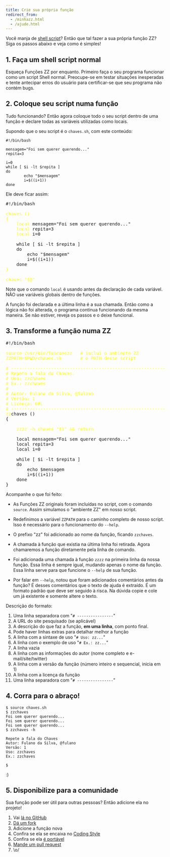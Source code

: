 ```yaml
---
title: Crie sua própria função
redirect_from:
  - /minhazz.html
  - /ajude.html
---
```


<style>
    pre b {
        color: yellow;
        font-weight: normal;
    }
</style>


Você manja de [shell script](http://aurelio.net/shell/)? Então que tal fazer a sua própria função ZZ? Siga os passos abaixo e veja como é simples!


## 1. Faça um shell script normal

Esqueça Funções ZZ por enquanto. Primeiro faça o seu programa
funcionar como um script Shell normal. Preocupe-se em testar situações inesperadas e tente antecipar erros do usuário para certificar-se que seu programa não contém bugs.


## 2. Coloque seu script numa função

Tudo funcionando? Então agora coloque todo o seu script dentro de uma função e declare todas as variáveis utilizadas como locais.

Supondo que o seu script é o `chaves.sh`, com este conteúdo:

```
#!/bin/bash

mensagem="Foi sem querer querendo..."
repita=3

i=0
while [ $i -lt $repita ]
do
        echo "$mensagem"
        i=$((i+1))
done
```

Ele deve ficar assim:


<pre>
#!/bin/bash

<b>chaves ()
{</b>
    <b>local</b> mensagem="Foi sem querer querendo..."
    <b>local</b> repita=3
    <b>local</b> i=0

    while [ $i -lt $repita ]
    do
        echo "$mensagem"
        i=$((i+1))
    done
<b>}</b>

<b>chaves "$@"</b>
</pre>


Note que o comando `local` é usando antes da declaração de cada variável. NÃO use variáveis globais dentro de funções.

A função foi declarada e a última linha é a sua chamada. Então como a lógica não foi alterada, o programa continua funcionando da mesma maneira. Se não estiver, reveja os passos e o deixe funcional.


## 3. Transforme a função numa ZZ

<pre>
#!/bin/bash
<b>
source /usr/bin/funcoeszz   # inclui o ambiente ZZ
ZZPATH=$PWD/chaves.sh       # o PATH desse script

# ----------------------------------------------------------------------------
# Repete a fala do Chaves.
# Uso: zzchaves
# Ex.: zzchaves
#
# Autor: Fulano da Silva, @fulano
# Versão: 1
# Licença: GPL
# ----------------------------------------------------------------------------
zz</b>chaves ()
{

    <b>zzzz -h chaves "$1" && return</b>

    local mensagem="Foi sem querer querendo..."
    local repita=3
    local i=0

    while [ $i -lt $repita ]
    do
        echo $mensagem
        i=$((i+1))
    done
}
</pre>


Acompanhe o que foi feito:

* As Funções ZZ originais foram incluídas no script, com o comando `source`. Assim simulamos o "ambiente ZZ" em nosso script.

* Redefinimos a variável `ZZPATH` para o caminho completo de nosso script. Isso é necessário para o funcionamento do `--help`.

* O prefixo "zz" foi adicionado ao nome da função, ficando `zzchaves`.

* A chamada à função que existia na última linha foi retirada. Agora chamaremos a função diretamente pela linha de comando.

* Foi adicionada uma chamada à função `zzzz` na primeira linha da nossa função. Essa linha é sempre igual, mudando apenas o nome da função. Essa linha serve para que funcione o `--help` de sua função.

* Por falar em `--help`, notou que foram adicionados comentários antes da função? É desses comentários que o texto de ajuda é extraído. É um formato padrão que deve ser seguido à risca. Na dúvida copie e cole um já existente e somente altere o texto.

Descrição do formato:

1. Uma linha separadora com "`# ----------------`"
1. A URL do site pesquisado (se aplicável)
1. A descrição do que faz a função, **em uma linha**, com ponto final.
1. Pode haver linhas extras para detalhar melhor a função
1. A linha com a sintaxe de uso "`# Uso: zz...`"
1. A linha com o exemplo de uso "`# Ex.: zz...`"
1. A linha vazia
1. A linha com as informações do autor (nome completo e e-mail/site/twitter)
1. A linha com a versão da função (número inteiro e sequencial, inicia em 1)
1. A linha com a licença da função
1. Uma linha separadora com "`# ----------------`"


## 4. Corra para o abraço!

```console
$ source chaves.sh
$ zzchaves
Foi sem querer querendo...
Foi sem querer querendo...
Foi sem querer querendo...
$ zzchaves -h

Repete a fala do Chaves
Autor: Fulano da Silva, @fulano
Versão: 1
Uso: zzchaves
Ex.: zzchaves

$
```

:)


## 5. Disponibilize para a comunidade

Sua função pode ser útil para outras pessoas? Então adicione ela no projeto!

1. Vai [lá no GitHub](https://github.com/funcoeszz/funcoeszz)
1. [Dá um fork](http://help.github.com/fork-a-repo/)
1. Adicione a função nova
1. Confira se ela se encaixa no [Coding Style](https://github.com/funcoeszz/funcoeszz/wiki/Coding-Style)
1. Confira se ela [é portável](https://github.com/funcoeszz/funcoeszz/wiki/Portabilidade)
1. [Mande um pull request](http://help.github.com/send-pull-requests/)
1. \o/
